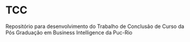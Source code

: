 # TCC
Repositório para desenvolvimento do Trabalho de Conclusão de Curso da Pós Graduação em Business Intelligence da Puc-Rio
